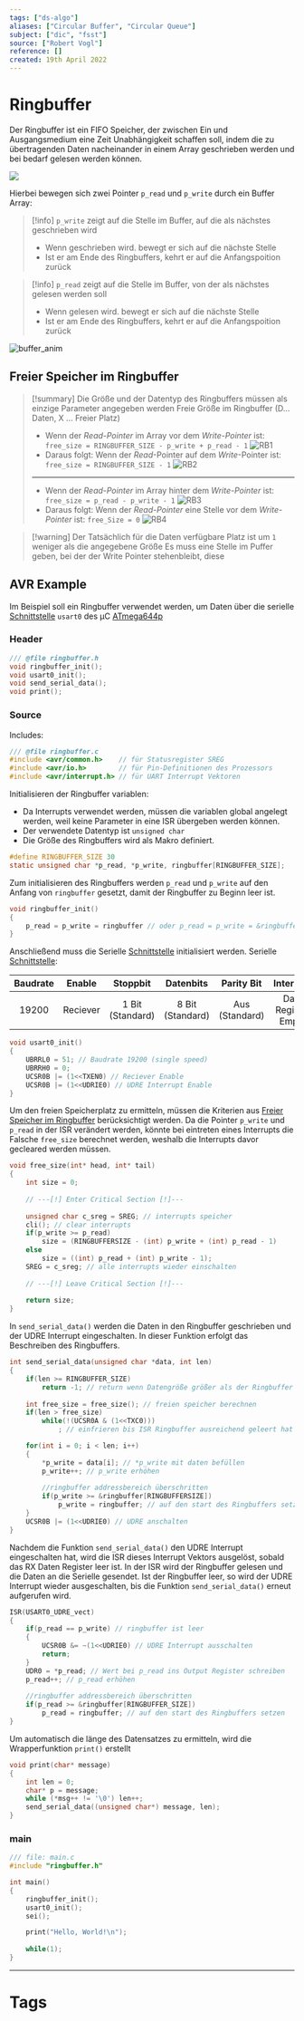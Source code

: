 ```yaml
---
tags: ["ds-algo"]
aliases: ["Circular Buffer", "Circular Queue"]
subject: ["dic", "fsst"]
source: ["Robert Vogl"]
reference: []
created: 19th April 2022
---
```


# Ringbuffer
Der Ringbuffer ist ein FIFO Speicher, der zwischen Ein und Ausgangsmedium eine Zeit Unabhängigkeit schaffen soll,
indem die zu übertragenden Daten nacheinander in einem Array geschrieben werden und bei bedarf gelesen werden können.

![](assets/Circular_Buffer_Animation.gif)

Hierbei bewegen sich zwei Pointer `p_read` und `p_write` durch ein Buffer Array:

> [!info] `p_write` zeigt auf die Stelle im Buffer, auf die als nächstes geschrieben wird
> - Wenn geschrieben wird. bewegt er sich auf die nächste Stelle
> - Ist er am Ende des Ringbuffers, kehrt er auf die Anfangspoition zurück

> [!info] `p_read` zeigt auf die Stelle im Buffer, von der als nächstes gelesen werden soll
> - Wenn gelesen wird. bewegt er sich auf die nächste Stelle
> - Ist er am Ende des Ringbuffers, kehrt er auf die Anfangspoition zurück


![buffer_anim](assets/buffer_anim.gif)

## Freier Speicher im Ringbuffer

> [!summary] Die Größe und der Datentyp des Ringbuffers müssen als einzige Parameter angegeben werden
> Freie Größe im Ringbuffer (D... Daten, X ... Freier Platz)
> - Wenn der *Read-Pointer* im Array vor dem *Write-Pointer* ist: `free_size = RINGBUFFER_SIZE - p_write + p_read - 1` 
> ![RB1](assets/RB1.png)
> - Daraus folgt:  Wenn der *Read*-Pointer auf dem *Write*-Pointer ist: `free_size = RINGBUFFER_SIZE - 1`
> ![RB2](assets/RB2.png)
> ---
> - Wenn der *Read-Pointer* im Array hinter dem *Write-Pointer* ist: `free_size = p_read - p_write - 1` 
> ![RB3](assets/RB3.png)
> - Daraus folgt: Wenn der *Read-Pointer* eine Stelle vor dem *Write-Pointer* ist: `free_Size = 0` 
> ![RB4](assets/RB4.png)

> [!warning] Der Tatsächlich für die Daten verfügbare Platz ist um `1` weniger als die angegebene Größe
> Es muss eine Stelle im Puffer geben, bei der der Write Pointer stehenbleibt, diese 

## AVR Example
Im Beispiel soll ein Ringbuffer verwendet werden, um Daten über die serielle [Schnittstelle]({MOC}%20Schnittstellen.md) `usart0` des µC [ATmega644p](AVR%20ATmega644p.md)
### Header
```c
/// @file ringbuffer.h
void ringbuffer_init();
void usart0_init();
void send_serial_data();
void print();
```
### Source
Includes:
```c
/// @file ringbuffer.c
#include <avr/common.h>    // für Statusregister SREG
#include <avr/io.h>        // für Pin-Definitionen des Prozessors
#include <avr/interrupt.h> // für UART Interrupt Vektoren
```
Initialisieren der Ringbuffer variablen:
- Da Interrupts verwendet werden, müssen die variablen global angelegt werden, weil keine Parameter in eine ISR übergeben werden können.
- Der verwendete Datentyp ist `unsigned char`
- Die Größe des Ringbuffers wird als Makro definiert.
```c
#define RINGBUFFER_SIZE 30
static unsigned char *p_read, *p_write, ringbuffer[RINGBUFFER_SIZE];
```
Zum initialisieren des Ringbuffers werden `p_read` und `p_write` auf den Anfang  von `ringbuffer` gesetzt, damit der Ringbuffer zu Beginn leer ist.
```c
void ringbuffer_init()
{
	p_read = p_write = ringbuffer // oder p_read = p_write = &ringbuffer[0]
}
```
Anschließend muss die Serielle [Schnittstelle]({MOC}%20Schnittstellen.md) initialisiert werden.
Serielle [Schnittstelle]({MOC}%20Schnittstellen.md):

| Baudrate |  Enable  |       Stoppbit        |       Datenbits       |     Parity Bit      |      Interrupt      |           Mode            |
|:--------:|:--------:|:---------------------:|:---------------------:|:-------------------:|:-------------------:|:-------------------------:|
|  19200   | Reciever | 1 Bit <br> (Standard) | 8 Bit <br> (Standard) | Aus <br> (Standard) | Data Register Empty | Asynchron <br> (Standard) |

```c
void usart0_init()
{
	UBRRL0 = 51; // Baudrate 19200 (single speed)
	UBRRH0 = 0;
	UCSR0B |= (1<<TXEN0) // Reciever Enable
	UCSR0B |= (1<<UDRIE0) // UDRE Interrupt Enable
}
```

Um den freien Speicherplatz zu ermitteln, müssen die Kriterien aus [Freier Speicher im Ringbuffer](#Freier%20Speicher%20im%20Ringbuffer) berücksichtigt werden.
Da die Pointer `p_write` und `p_read` in der ISR verändert werden, könnte bei eintreten eines Interrupts die Falsche `free_size` berechnet werden, weshalb die Interrupts davor gecleared werden müssen.
```c
void free_size(int* head, int* tail)
{
	int size = 0;
	
	// ---[!] Enter Critical Section [!]---
	
	unsigned char c_sreg = SREG; // interrupts speicher
	cli(); // clear interrupts
	if(p_write >= p_read)
		size = (RINGBUFFERSIZE - (int) p_write + (int) p_read - 1)
	else
		size = ((int) p_read + (int) p_write - 1);
	SREG = c_sreg; // alle interrupts wieder einschalten
	
	// ---[!] Leave Critical Section [!]---
	
	return size;
}
```

In `send_serial_data()` werden die Daten in den Ringbuffer geschrieben und der UDRE Interrupt eingeschalten.
In dieser Funktion erfolgt das Beschreiben des Ringbuffers.
```c
int send_serial_data(unsigned char *data, int len)
{
	if(len >= RINGBUFFER_SIZE)
		return -1; // return wenn Datengröße größer als der Ringbuffer ist
		
	int free_size = free_size(); // freien speicher berechnen
	if(len > free_size)
		while(!(UCSR0A & (1<<TXC0)))
			; // einfrieren bis ISR Ringbuffer ausreichend geleert hat

	for(int i = 0; i < len; i++)
	{
		*p_write = data[i]; // *p_write mit daten befüllen
		p_write++; // p_write erhöhen
		
		//ringbuffer addressbereich überschritten
		if(p_write >= &ringbuffer[RINGBUFFERSIZE])
			p_write = ringbuffer; // auf den start des Ringbuffers setzen
	}
	UCSR0B |= (1<<UDRIE0) // UDRE anschalten
}
```

Nachdem die Funktion `send_serial_data()` den UDRE Interrupt eingeschalten hat, wird die ISR dieses Interrupt Vektors ausgelöst, sobald das RX Daten Register leer ist.
In der ISR wird der Ringbuffer gelesen und die Daten an die Serielle gesendet.
Ist der Ringbuffer leer, so wird der UDRE Interrupt wieder ausgeschalten, bis die Funktion `send_serial_data()` erneut aufgerufen wird.

```c
ISR(USART0_UDRE_vect)
{
	if(p_read == p_write) // ringbuffer ist leer
	{
		UCSR0B &= ~(1<<UDRIE0) // UDRE Interrupt ausschalten
		return;
	}
	UDR0 = *p_read; // Wert bei p_read ins Output Register schreiben
	p_read++; // p_read erhöhen
	
	//ringbuffer addressbereich überschritten
	if(p_read >= &ringbuffer[RINGBUFFER_SIZE]) 
		p_read = ringbuffer; // auf den start des Ringbuffers setzen
}
```

Um automatisch die länge des Datensatzes zu ermitteln, wird die Wrapperfunktion `print()` erstellt
```c
void print(char* message)
{
	int len = 0;
	char* p = message;
	while (*msg++ != '\0') len++;
	send_serial_data((unsigned char*) message, len);
}
```

### main

```c
/// file: main.c
#include "ringbuffer.h"

int main()
{
	ringbuffer_init();
	usart0_init();
	sei();

	print("Hello, World!\n");
	
	while(1);
}

```

---
# Tags